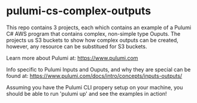 # pulumi-cs-complex-outputs
This repo contains 3 projects, each which contains an example of a Pulumi C# AWS program that contains complex, non-simple type Ouputs. The projects us S3 buckets to show how complex outputs can be created, however, any resource can be substitued for S3 buckets.

Learn more about Pulumi at:
https://www.pulumi.com

Info specific to Pulumi Inputs and Ouputs, and why they are special can be found at:
https://www.pulumi.com/docs/intro/concepts/inputs-outputs/

Assuming you have the Pulumi CLI propery setup on your machine, you should be able to run 'pulumi up' and see the examples in action!
